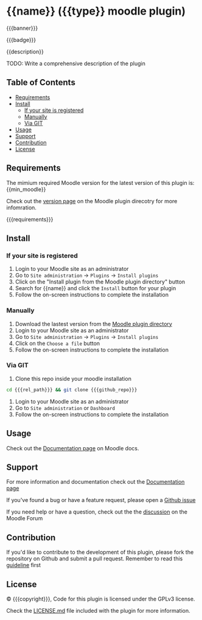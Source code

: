 <!--
    This file is part of Moodle - https://moodle.org/

    Moodle is free software: you can redistribute it and/or modify
    it under the terms of the GNU General Public License as published by
    the Free Software Foundation, either version 3 of the License, or
    (at your option) any later version.

    Moodle is distributed in the hope that it will be useful,
    but WITHOUT ANY WARRANTY; without even the implied warranty of
    MERCHANTABILITY or FITNESS FOR A PARTICULAR PURPOSE.  See the
    GNU General Public License for more details.

    You should have received a copy of the GNU General Public License
    along with Moodle.  If not, see <http://www.gnu.org/licenses/>.
-->
<!--MPDK-HEADER-->
# {{name}} ({{type}} moodle plugin)


{{{banner}}}


{{{badge}}}
<!--/MPDK-HEADER-->

<!--MPDK-SHORT-DESCRIPTION-->
{{description}}
<!--/MPDK-SHORT-DESCRIPTION-->

<!--MPDK-DESCRIPTION-->
TODO: Write a comprehensive description of the plugin
<!--/MPDK-DESCRIPTION-->

<!--MPDK-TOK-->
## Table of Contents
  - [Requirements](#requirements)
  - [Install](#install)
    - [If your site is registered](#if-your-site-is-registered)
    - [Manually](#manually)
    - [Via GIT](#via-git)
  - [Usage](#usage)
  - [Support](#support)
  - [Contribution](#contribution)
  - [License](#license)
<!--/MPDK-TOK-->

<!--MPDK-REQUIREMENTS-->
## Requirements
The mimium required Moodle version for the latest version of this plugin is: {{min_moodle}}

Check out the [version page](https://moodle.org/plugins/{{shortname}}) on the Moodle plugin direcotry for more infomration.

{{{requirements}}}
<!--/MPDK-REQUIREMENTS-->

<!--MPDK-INSTALL-->
## Install

### If your site is registered
1. Login to your Moodle site as an administrator
2. Go to `Site administration` -> `Plugins` -> `Install plugins`
3. Click on the "Install plugin from the Moodle plugin directory" button
4. Search for {{name}} and click the `Install` button for your plugin
5. Follow the on-screen instructions to complete the installation


### Manually
1. Download the lastest version from the [Moodle plugin directory](https://moodle.org/plugins/{{shortname}})
2. Login to your Moodle site as an administrator
3. Go to `Site administration` -> `Plugins` -> `Install plugins`
4. Click on the `Choose a file` button
5. Follow the on-screen instructions to complete the installation

### Via GIT
1. Clone this repo inside your moodle installation
```bash
cd {{{rel_path}}} && git clone {{{github_repo}}}
```
1. Login to your Moodle site as an administrator
2. Go to `Site administration` or `Dashboard`
3. Follow the on-screen instructions to complete the installation
<!--/MPDK-INSTALL-->

## Usage
Check out the [Documentation page](https://docs.moodle.org/en/{shortname}) on Moodle docs.

<!--MPDK-SUPPORT-->
## Support
For more information and documentation check out the [Documentation page](https://docs.moodle.org/en/{shortname})

If you've found a bug or have a feature request, please open a [Github issue]({{{github_repo}}}/issues)

If you need help or have a question, check out the the [discussion]() on the Moodle Forum
<!--/MPDK-SUPPORT-->

<!--MPDK-CONTRIB-->
## Contribution
If you'd like to contribute to the development of this plugin, please fork the repository on Github and submit a pull request.
Remember to read this [guideline](https://github.com/mattiabonzi/mpdk/blob/master/CONTRIBUTE-TO-PLUGIN.md) first
<!--/MPDK-CONTRIB-->

<!--MPDK-LICENSE-->
## License
&copy; {{{copyright}}}, Code for this plugin is licensed under the GPLv3 license.

Check the [LICENSE.md]() file included with the plugin for more information.
<!--/MPDK-LICENSE-->